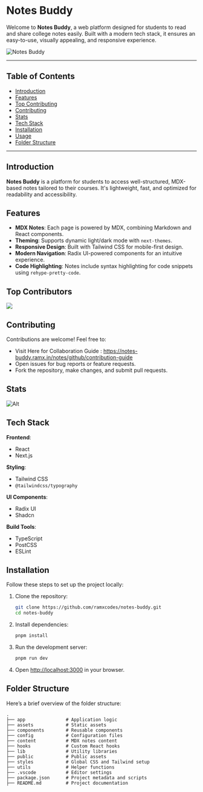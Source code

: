 # Notes Buddy

Welcome to **Notes Buddy**, a web platform designed for students to read and share college notes easily. 
Built with a modern tech stack, it ensures an easy-to-use, visually appealing, and responsive experience. 

![Notes Buddy](https://i.imgur.com/REQIqc2.jpeg)

---

## Table of Contents

- [Introduction](#introduction)
- [Features](#features)
- [Top Contributing](#top-contributing)
- [Contributing](#contributing)
- [Stats](#stats)
- [Tech Stack](#tech-stack)
- [Installation](#installation)
- [Usage](#usage)
- [Folder Structure](#folder-structure)

---

## Introduction

**Notes Buddy** is a platform for students to access well-structured, MDX-based notes tailored to their courses. It's lightweight, fast, and optimized for readability and accessibility.


## Features

- **MDX Notes**: Each page is powered by MDX, combining Markdown and React components.
- **Theming**: Supports dynamic light/dark mode with `next-themes`.
- **Responsive Design**: Built with Tailwind CSS for mobile-first design.
- **Modern Navigation**: Radix UI-powered components for an intuitive experience.
- **Code Highlighting**: Notes include syntax highlighting for code snippets using `rehype-pretty-code`.

## Top Contributors

<a href="https://github.com/ramxcodes/notes-buddy/graphs/contributors">
  <img src="https://contrib.rocks/image?repo=ramxcodes/notes-buddy" />
</a>

## Contributing

Contributions are welcome! Feel free to:
- Visit Here for Collaboration Guide :
    https://notes-buddy.ramx.in/notes/github/contribution-guide
- Open issues for bug reports or feature requests.
- Fork the repository, make changes, and submit pull requests.


## Stats

![Alt](https://repobeats.axiom.co/api/embed/ec5a9573541499a183fc9597f74d3cc63ddf4079.svg "Repobeats analytics image")


## Tech Stack

**Frontend**:
- React
- Next.js

**Styling**:
- Tailwind CSS
- `@tailwindcss/typography`

**UI Components**:
- Radix UI
- Shadcn

**Build Tools**:
- TypeScript
- PostCSS
- ESLint


## Installation

Follow these steps to set up the project locally:

1. Clone the repository:
   ```bash
   git clone https://github.com/ramxcodes/notes-buddy.git
   cd notes-buddy
   ```

2. Install dependencies:
   ```bash
   pnpm install
   ```

3. Run the development server:
   ```bash
   pnpm run dev
   ```

4. Open [http://localhost:3000](http://localhost:3000) in your browser.


## Folder Structure

Here’s a brief overview of the folder structure:

```
.
├── app               # Application logic
├── assets            # Static assets
├── components        # Reusable components
├── config            # Configuration files
├── content           # MDX notes content
├── hooks             # Custom React hooks
├── lib               # Utility libraries
├── public            # Public assets
├── styles            # Global CSS and Tailwind setup
├── utils             # Helper functions
├── .vscode           # Editor settings
├── package.json      # Project metadata and scripts
├── README.md         # Project documentation
```
